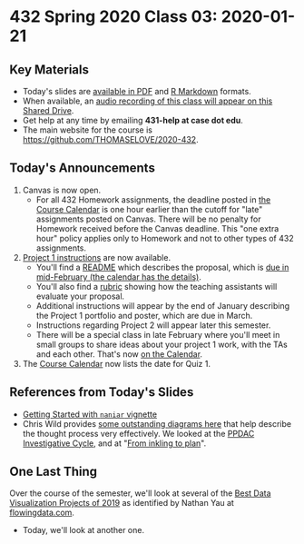 # 432 Spring 2020 Class 03: 2020-01-21

## Key Materials

- Today's slides are [available in PDF](https://github.com/THOMASELOVE/2020-432/blob/master/classes/class03/432_2020_slides03.pdf) and [R Markdown](https://github.com/THOMASELOVE/2020-432/blob/master/classes/class03/432_2020_slides03.Rmd) formats.
- When available, an [audio recording of this class will appear on this Shared Drive](http://bit.ly/432-2020-audio).
- Get help at any time by emailing **431-help at case dot edu**.
- The main website for the course is https://github.com/THOMASELOVE/2020-432.

## Today's Announcements

1. Canvas is now open. 
    - For all 432 Homework assignments, the deadline posted in [the Course Calendar](https://github.com/THOMASELOVE/2020-432/blob/master/calendar.md) is one hour earlier than the cutoff for "late" assignments posted on Canvas. There will be no penalty for Homework received before the Canvas deadline. This "one extra hour" policy applies only to Homework and not to other types of 432 assignments.
2. [Project 1 instructions](https://github.com/THOMASELOVE/2020-432/tree/master/projects/project1) are now available.
    - You'll find a [README](https://github.com/THOMASELOVE/2020-432/tree/master/projects/project1) which describes the proposal, which is [due in mid-February (the calendar has the details)](https://github.com/THOMASELOVE/2020-432/blob/master/calendar.md).
    - You'll also find a [rubric](https://github.com/THOMASELOVE/2020-432/blob/master/projects/project1/project1_proposal_rubric.md) showing how the teaching assistants will evaluate your proposal.
    - Additional instructions will appear by the end of January describing the Project 1 portfolio and poster, which are due in March.
    - Instructions regarding Project 2 will appear later this semester.
    - There will be a special class in late February where you'll meet in small groups to share ideas about your project 1 work, with the TAs and each other. That's now [on the Calendar](https://github.com/THOMASELOVE/2020-432/blob/master/calendar.md).
3. The [Course Calendar](https://github.com/THOMASELOVE/2020-432/blob/master/calendar.md) now lists the date for Quiz 1.


## References from Today's Slides

- [Getting Started with `naniar` vignette](https://cran.r-project.org/web/packages/naniar/vignettes/getting-started-w-naniar.html)
- Chris Wild provides [some outstanding diagrams here](https://www.stat.auckland.ac.nz/~wild/StatThink/) that help describe the thought process very effectively. We looked at the [PPDAC Investigative Cycle](https://www.stat.auckland.ac.nz/~wild/StatThink/images/99.Investigative.png), and at "[From inkling to plan](https://www.stat.auckland.ac.nz/~wild/StatThink/images/99.Inkling.png)".

## One Last Thing

Over the course of the semester, we'll look at several of the [Best Data Visualization Projects of 2019](https://flowingdata.com/2019/12/19/best-data-visualization-projects-of-2019/) as identified by Nathan Yau at [flowingdata.com](https://flowingdata.com/). 

- Today, we'll look at another one.
